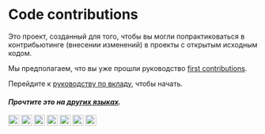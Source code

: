# Code contributions

Это проект, созданный для того, чтобы вы могли попрактиковаться в контрибьютинге (внесении изменений) в проекты с открытым исходным кодом.

Мы предполагаем, что вы уже прошли руководство [first contributions](https://github.com/firstcontributions/first-contributions).

Перейдите к [руководству по вкладу](CONTRIBUTING.ru.md), чтобы начать.

#### _Прочтите это на [других языках](../Translations.md)._

<kbd>[<img title="Deutsch" alt="Deutsch" src="https://cdn.statically.io/gh/hjnilsson/country-flags/master/svg/de.svg" width="22">](../de/README.de.md)</kbd>
<kbd>[<img title="Português (Brasil)" alt="Português (Brasil)" src="https://cdn.statically.io/gh/hjnilsson/country-flags/master/svg/br.svg" width="22">](../pt_br/README.pt_br.md)</kbd>
<kbd>[<img title="日本語" alt="日本語" src="https://cdn.statically.io/gh/hjnilsson/country-flags/master/svg/jp.svg" width="22">](../ja/README.ja.md)</kbd>
<kbd>[<img title="Bahasa Indonesia" alt="Bahasa Indonesia" src="https://cdn.statically.io/gh/hjnilsson/country-flags/master/svg/id.svg" width="22">](../id/README.id.md)</kbd>
<kbd>[<img title="中文" alt="中文" src="https://cdn.statically.io/gh/hjnilsson/country-flags/master/svg/cn.svg" width="22">](../cn/README.cn.md)</kbd>
<kbd>[<img title="Español" alt="Español" src="https://cdn.statically.io/gh/hjnilsson/country-flags/master/svg/es.svg" width="22">](../es/README.es.md)</kbd>
<kbd>[<img title="Русский" alt="Русский" src="https://cdn.statically.io/gh/hjnilsson/country-flags/master/svg/ru.svg" width="22">](README.ru.md)</kbd>
